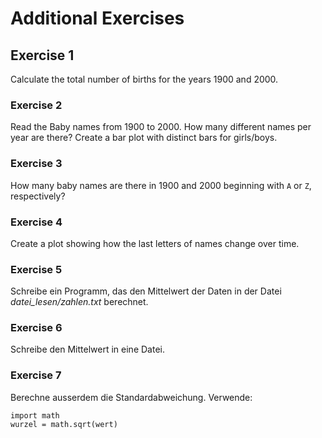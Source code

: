 
# Additional Exercises

## Exercise 1

Calculate the total number of births for the years 1900 and 2000.

### Exercise 2

Read the Baby names from 1900 to 2000. 
How many different names per year are there? Create a bar plot with distinct bars for girls/boys.

### Exercise 3

How many baby names are there in 1900 and 2000 beginning with `A` or `Z`, respectively?

### Exercise 4

Create a plot showing how the last letters of names change over time.

### Exercise 5

Schreibe ein Programm, das den Mittelwert der Daten in
der Datei *datei_lesen/zahlen.txt* berechnet.

### Exercise 6

Schreibe den Mittelwert in eine Datei.

### Exercise 7 

Berechne ausserdem die Standardabweichung. Verwende:

    import math
    wurzel = math.sqrt(wert)

  